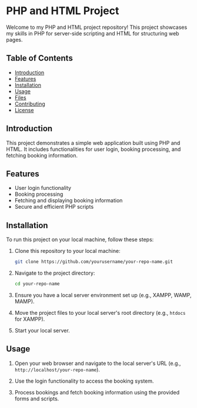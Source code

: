 # PHP and HTML Project

Welcome to my PHP and HTML project repository! This project showcases my skills in PHP for server-side scripting and HTML for structuring web pages.

## Table of Contents

- [Introduction](#introduction)
- [Features](#features)
- [Installation](#installation)
- [Usage](#usage)
- [Files](#files)
- [Contributing](#contributing)
- [License](#license)

## Introduction

This project demonstrates a simple web application built using PHP and HTML. It includes functionalities for user login, booking processing, and fetching booking information.
## Features

- User login functionality
- Booking processing
- Fetching and displaying booking information
- Secure and efficient PHP scripts

## Installation

To run this project on your local machine, follow these steps:

1. Clone this repository to your local machine:
    ```sh
    git clone https://github.com/yourusername/your-repo-name.git
    ```

2. Navigate to the project directory:
    ```sh
    cd your-repo-name
    ```

3. Ensure you have a local server environment set up (e.g., XAMPP, WAMP, MAMP).

4. Move the project files to your local server's root directory (e.g., `htdocs` for XAMPP).

5. Start your local server.

## Usage

1. Open your web browser and navigate to the local server's URL (e.g., `http://localhost/your-repo-name`).

2. Use the login functionality to access the booking system.

3. Process bookings and fetch booking information using the provided forms and scripts.

